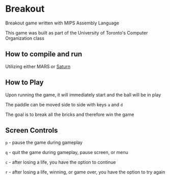 # Breakout
Breakout game written with MIPS Assembly Language

This game was built as part of the University of Toronto's Computer Organization class

## How to compile and run
Utilizing either MARS or [Saturn](https://github.com/1whatleytay/saturn)

## How to Play

Upon running the game, it will immediately start and the ball will be in play

The paddle can be moved side to side with keys `a` and `d`

The goal is to break all the bricks and therefore win the game

## Screen Controls

`p` - pause the game during gameplay

`q` - quit the game during gameplay, pause screen, or menu

`c` - after losing a life, you have the option to continue

`r` - after losing a life, winning, or game over, you have the option to try again
